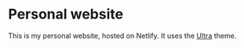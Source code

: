 # Personal website

This is my personal website, hosted on Netlify. It uses the [Ultra](https://github.com/ronv/ultra) theme.